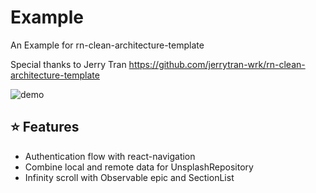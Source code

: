 # Example
An Example for rn-clean-architecture-template

Special thanks to Jerry Tran
https://github.com/jerrytran-wrk/rn-clean-architecture-template

![demo](demo.gif)

## :star: Features

- Authentication flow with react-navigation
- Combine local and remote data for UnsplashRepository
- Infinity scroll with Observable epic and SectionList
